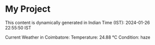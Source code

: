 # My Project

This content is dynamically generated in Indian Time (IST): 2024-01-26 22:55:50 IST


Current Weather in Coimbatore:
Temperature: 24.88 °C
Condition: haze
